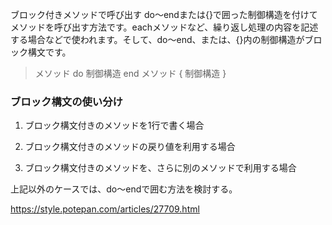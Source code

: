 ブロック付きメソッドで呼び出す
do～endまたは{}で囲った制御構造を付けてメソッドを呼び出す方法です。eachメソッドなど、繰り返し処理の内容を記述する場合などで使われます。そして、do～end、または、{}内の制御構造がブロック構文です。

> メソッド do 制御構造 end
メソッド { 制御構造 }

### ブロック構文の使い分け

1. ブロック構文付きのメソッドを1行で書く場合

2. ブロック構文付きのメソッドの戻り値を利用する場合

3. ブロック構文付きのメソッドを、さらに別のメソッドで利用する場合

上記以外のケースでは、do～endで囲む方法を検討する。

https://style.potepan.com/articles/27709.html